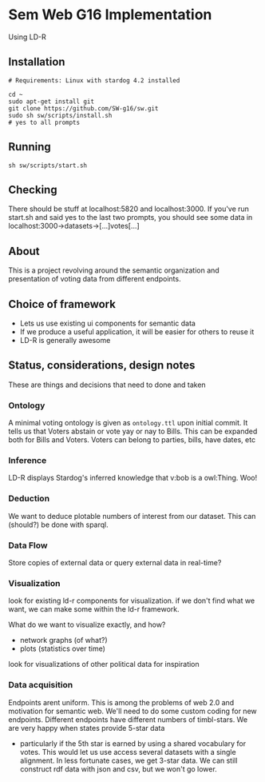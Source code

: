 # Sem Web G16 Implementation

Using LD-R

## Installation

    # Requirements: Linux with stardog 4.2 installed
    
    cd ~
    sudo apt-get install git
    git clone https://github.com/SW-g16/sw.git
    sudo sh sw/scripts/install.sh
    # yes to all prompts

## Running

    sh sw/scripts/start.sh

## Checking 

There should be stuff at localhost:5820 and localhost:3000. 
If you've run start.sh and said yes to the last two prompts, 
you should see some data in localhost:3000->datasets->\[...\]votes\[...\]

## About

This is a project revolving around the semantic organization and
presentation of voting data from different endpoints.

## Choice of framework

 - Lets us use existing ui components for semantic data
 - If we produce a useful application, it will be easier for others to reuse it
 - LD-R is generally awesome

## Status, considerations, design notes

These are things and decisions that need to done and taken

### Ontology

A minimal voting ontology is given as `ontology.ttl` upon initial commit.
It tells us that Voters abstain or vote yay or nay to Bills.
This can be expanded both for Bills and Voters.
Voters can belong to parties, bills, have dates, etc

### Inference

LD-R displays Stardog's inferred knowledge that v:bob is a owl:Thing.
Woo!

### Deduction

We want to deduce plotable numbers of interest from our dataset.
This can (should?) be done with sparql.

### Data Flow

Store copies of external data or query external data in real-time?

### Visualization

look for existing ld-r components for visualization.
if we don't find what we want, we can make some
within the ld-r framework.

What do we want to visualize exactly, and how?

 - network graphs (of what?)
 - plots (statistics over time)

look for visualizations of other political data for inspiration

### Data acquisition

Endpoints arent uniform. This is among the problems of web 2.0 and motivation for semantic web.
We'll need to do some custom coding for new endpoints.
Different endpoints have different numbers of timbl-stars.
We are very happy when states provide 5-star data
 - particularly if the 5th star is earned by using a shared vocabulary for votes.
This would let us use access several datasets with a single alignment.
In less fortunate cases, we get 3-star data.
We can still construct rdf data with json and csv, but we won't go lower.
